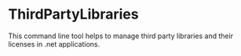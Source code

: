 # ThirdPartyLibraries
This command line tool helps to manage third party libraries and their licenses in .net applications.
